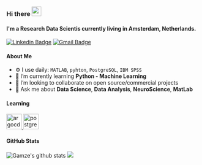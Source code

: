 ### Hi there <img src="https://media.giphy.com/media/hvRJCLFzcasrR4ia7z/giphy.gif" width="25px" height="25px">

#### I'm a Research Data Scientis currently living in Amsterdam, Netherlands.

[![Linkedin Badge](https://img.shields.io/badge/-uralgamze-blue?style=flat-square&logo=Linkedin&logoColor=white&link=https://www.linkedin.com/in/gamze-ural-ph-d-1b724976/)](https://www.linkedin.com/in/gamze-ural-ph-d-1b724976/)
[![Gmail Badge](https://img.shields.io/badge/-uralgmz@gmail.com-c14438?style=flat-square&logo=Gmail&logoColor=white&link=mailto:uralgmz)](mailto:uralgmz@gmail.com)

#### About Me

- ⚙️ I use daily: `MATLAB`, `pyhton`, `PostgreSQL`, `IBM SPSS`
- 🌱 I’m currently learning **Python - Machine Learning**
- 👯 I’m looking to collaborate on open source/commercial projects
- 💬 Ask me about **Data Science**, **Data Analysis**, **NeuroScience**, **MatLab** 

#### Learning

<p align="left">
    <a href="https://pyhton.org" target="_blank"> <img src="https://www.vectorlogo.zone/logos/pyhtong/argoprojio-icon.svg" alt="argocd" width="40" height="40"/> </a>
    <a href="https://www.postgresql.org/" target="_blank"> <img src="https://www.vectorlogo.zone/logos/postgresql/postgresql-icon.svg" alt="postgresql" width="40" height="40"/> </a>
</p>
 
#### GitHub Stats

![Gamze's github stats](https://github-readme-stats.vercel.app/api?username=uralgamze&hide=["issues"]&show_icons=true) <img src = "https://github-readme-stats.vercel.app/api/top-langs/?username=uralsemih&layout=compact">
